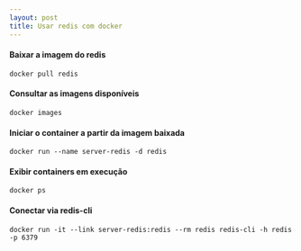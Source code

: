 ```yaml
---
layout: post
title: Usar redis com docker
---
```


#### Baixar a imagem do redis
```docker pull redis```

#### Consultar as imagens disponíveis
```docker images```

#### Iniciar o container a partir da imagem baixada
```docker run --name server-redis -d redis```

#### Exibir containers em execução
```docker ps```

#### Conectar via redis-cli
```docker run -it --link server-redis:redis --rm redis redis-cli -h redis -p 6379```
